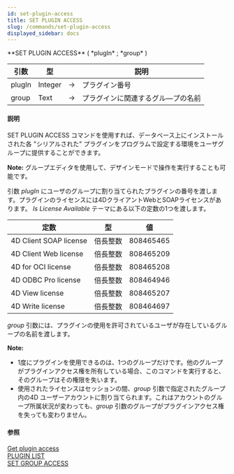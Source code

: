 ```yaml
---
id: set-plugin-access
title: SET PLUGIN ACCESS
slug: /commands/set-plugin-access
displayed_sidebar: docs
---
```


<!--REF #_command_.SET PLUGIN ACCESS.Syntax-->**SET PLUGIN ACCESS** ( *plugIn* ; *group* )<!-- END REF-->
<!--REF #_command_.SET PLUGIN ACCESS.Params-->
| 引数 | 型 |  | 説明 |
| --- | --- | --- | --- |
| plugIn | Integer | &srarr; | プラグイン番号 |
| group | Text | &srarr; | プラグインに関連するグル―プの名前 |

<!-- END REF-->

#### 説明 

<!--REF #_command_.SET PLUGIN ACCESS.Summary-->SET PLUGIN ACCESS コマンドを使用すれば、データベース上にインストールされた各 "シリアルされた" プラグインをプログラムで設定する環境をユーザグループに提供することができます。<!-- END REF-->

**Note:** グループエディタを使用して、デザインモードで操作を実行することも可能です。

引数 *plugIn* にユーザのグループに割り当てられたプラグインの番号を渡します。プラグインのライセンスには4DクライアントWebとSOAPライセンスがあります。 *Is License Available* テーマにある以下の定数の1つを渡します。

| 定数                     | 型    | 値         |
| ---------------------- | ---- | --------- |
| 4D Client SOAP license | 倍長整数 | 808465465 |
| 4D Client Web license  | 倍長整数 | 808465209 |
| 4D for OCI license     | 倍長整数 | 808465208 |
| 4D ODBC Pro license    | 倍長整数 | 808464946 |
| 4D View license        | 倍長整数 | 808465207 |
| 4D Write license       | 倍長整数 | 808464697 |

*group* 引数には、プラグインの使用を許可されているユーザが存在しているグループの名前を渡します。

**Note:** 

* 1度にプラグインを使用できるのは、1つのグループだけです。他のグループがプラグインアクセス権を所有している場合、このコマンドを実行すると、そのグループはその権限を失います。
* 使用されたライセンスはセッションの間、*group* 引数で指定されたグループ内の4D ユーザーアカウントに割り当てられます。これはアカウントのグループ所属状況が変わっても、*group* 引数のグループがプラグインアクセス権を失っても変わりません。

#### 参照 

[Get plugin access](get-plugin-access.md)  
[PLUGIN LIST](plugin-list.md)  
[SET GROUP ACCESS](set-group-access.md)  